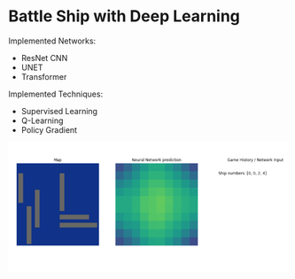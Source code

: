 
# Battle Ship with Deep Learning

Implemented Networks:
+ ResNet CNN
+ UNET
+ Transformer

Implemented Techniques:
+ Supervised Learning
+ Q-Learning
+ Policy Gradient

![Game preview](/images/transformer3.gif)